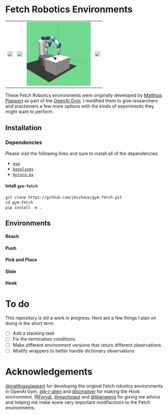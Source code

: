 # Fetch Robotics Environments
<table>
  <tr>
    <td><img src="/assets/reach.gif?raw=true" width="200"></td>
    <td><img src="/assets/push.gif?raw=true" width="200"></td>
    <td><img src="/assets/pick.gif?raw=true" width="200"></td>
    <td><img src="/assets/slide.gif?raw=true" width="200"></td>
  </tr>
</table>

These Fetch Robotics environments were originally developed by [Matthias Plappert](https://github.com/matthiasplappert) as part of the [OpenAI Gym](https://github.com/openai/gym/tree/master/gym/envs/robotics).  I modified them to give researchers and practioners a few more options with the kinds of experiments they might want to perform.

## Installation
### Dependencies
Please visit the following links and sure to install all of the dependencies:
- [`gym`](https://github.com/openai/gym)
- [`baselines`](https://github.com/openai/baselines)
- [`mujoco-py`](https://github.com/openai/mujoco-py)

#### Intall `gym-fetch`
    git clone https://github.com/jmichaux/gym-fetch.git
    cd gym-fetch
    pip install -e .

## Environments
#### Reach

#### Push

#### Pick and Place

#### Slide

#### Hook


# To do
This repository is stil a work in progress.  Here are a few things I plan on doing in the short term.
- [ ] Add a stacking task
- [ ] Fix the termination conditions
- [ ] Make different environment versions that return different observations
- [ ] Modify wrappers to better handle dictionary observations 

# Acknowledgements
[@matthiasplappert](https://github.com/matthiasplappert) for developing the original Fetch robotics environments in OpenAI Gym. [@k-r-allen](https://github.com/k-r-allen) and [@tomsilver](https://github.com/tomsilver) for making the Hook environment.  [@Feryal](https://github.com/Feryal), [@machinaut](https://github.com/machinaut) and [@lilianweng](https://github.com/lilianweng) for giving me advice and helping me make some very important modifactions to the Fetch environments.
